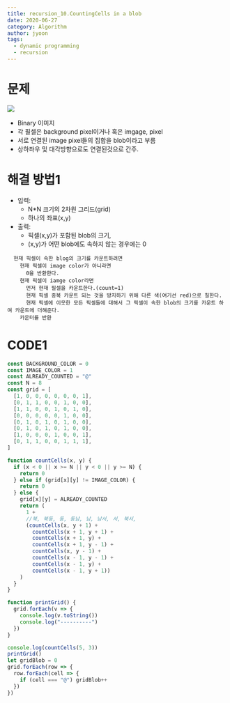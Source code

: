 ```yaml
---
title: recursion_10.CountingCells in a blob
date: 2020-06-27
category: Algorithm
author: jyoon
tags:
  - dynamic programming
  - recursion
---
```

 
# 문제

![](./img/quest.png)

- Binary 이미지
- 각 필셀은 background pixel이거나 혹은 imgage, pixel
- 서로 연결된 image pixel들의 집합을 blob이라고 부름
- 상하좌우 및 대각방향으로도 연결된것으로 간주.

# 해결 방법1

- 입력:
  - N\*N 크기의 2차원 그리드(grid)
  - 하나의 좌표(x,y)
- 출력:
  - 픽셀(x,y)가 포함된 blob의 크기,
  - (x,y)가 어떤 blob에도 속하지 않는 경우에는 0

```
  현재 픽셀이 속한 blog의 크기를 카운트하려면
    현재 픽셀이 image color가 아니라면
      0을 반환한다.
    현재 픽셀이 iamge color라면
      먼저 현재 필셀을 카운트한다.(count=1)
      현재 픽셀 중복 카운트 되는 것을 방지하기 위해 다른 색(여기선 red)으로 칠한다.
      현재 픽셀에 이웃한 모든 픽셀들에 대해서 그 픽셀이 속한 blob의 크기를 카운트 하여 카운트에 더해준다.
    카운터를 반환
```

# CODE1

```js
const BACKGROUND_COLOR = 0
const IMAGE_COLOR = 1
const ALREADY_COUNTED = "@"
const N = 8
const grid = [
  [1, 0, 0, 0, 0, 0, 0, 1],
  [0, 1, 1, 0, 0, 1, 0, 0],
  [1, 1, 0, 0, 1, 0, 1, 0],
  [0, 0, 0, 0, 0, 1, 0, 0],
  [0, 1, 0, 1, 0, 1, 0, 0],
  [0, 1, 0, 1, 0, 1, 0, 0],
  [1, 0, 0, 0, 1, 0, 0, 1],
  [0, 1, 1, 0, 0, 1, 1, 1],
]

function countCells(x, y) {
  if (x < 0 || x >= N || y < 0 || y >= N) {
    return 0
  } else if (grid[x][y] != IMAGE_COLOR) {
    return 0
  } else {
    grid[x][y] = ALREADY_COUNTED
    return (
      1 +
      //북, 북동, 동, 동남, 남, 남서, 서, 북서,
      (countCells(x, y + 1) +
        countCells(x + 1, y + 1) +
        countCells(x + 1, y) +
        countCells(x + 1, y - 1) +
        countCells(x, y - 1) +
        countCells(x - 1, y - 1) +
        countCells(x - 1, y) +
        countCells(x - 1, y + 1))
    )
  }
}

function printGrid() {
  grid.forEach(v => {
    console.log(v.toString())
    console.log("----------")
  })
}

console.log(countCells(5, 3))
printGrid()
let gridBlob = 0
grid.forEach(row => {
  row.forEach(cell => {
    if (cell === "@") gridBlob++
  })
})
```

